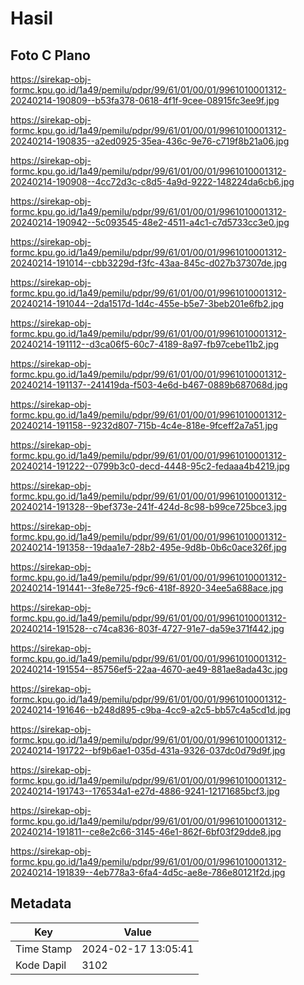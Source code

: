# Hasil

## Foto C Plano

https://sirekap-obj-formc.kpu.go.id/1a49/pemilu/pdpr/99/61/01/00/01/9961010001312-20240214-190809--b53fa378-0618-4f1f-9cee-08915fc3ee9f.jpg

https://sirekap-obj-formc.kpu.go.id/1a49/pemilu/pdpr/99/61/01/00/01/9961010001312-20240214-190835--a2ed0925-35ea-436c-9e76-c719f8b21a06.jpg

https://sirekap-obj-formc.kpu.go.id/1a49/pemilu/pdpr/99/61/01/00/01/9961010001312-20240214-190908--4cc72d3c-c8d5-4a9d-9222-148224da6cb6.jpg

https://sirekap-obj-formc.kpu.go.id/1a49/pemilu/pdpr/99/61/01/00/01/9961010001312-20240214-190942--5c093545-48e2-4511-a4c1-c7d5733cc3e0.jpg

https://sirekap-obj-formc.kpu.go.id/1a49/pemilu/pdpr/99/61/01/00/01/9961010001312-20240214-191014--cbb3229d-f3fc-43aa-845c-d027b37307de.jpg

https://sirekap-obj-formc.kpu.go.id/1a49/pemilu/pdpr/99/61/01/00/01/9961010001312-20240214-191044--2da1517d-1d4c-455e-b5e7-3beb201e6fb2.jpg

https://sirekap-obj-formc.kpu.go.id/1a49/pemilu/pdpr/99/61/01/00/01/9961010001312-20240214-191112--d3ca06f5-60c7-4189-8a97-fb97cebe11b2.jpg

https://sirekap-obj-formc.kpu.go.id/1a49/pemilu/pdpr/99/61/01/00/01/9961010001312-20240214-191137--241419da-f503-4e6d-b467-0889b687068d.jpg

https://sirekap-obj-formc.kpu.go.id/1a49/pemilu/pdpr/99/61/01/00/01/9961010001312-20240214-191158--9232d807-715b-4c4e-818e-9fceff2a7a51.jpg

https://sirekap-obj-formc.kpu.go.id/1a49/pemilu/pdpr/99/61/01/00/01/9961010001312-20240214-191222--0799b3c0-decd-4448-95c2-fedaaa4b4219.jpg

https://sirekap-obj-formc.kpu.go.id/1a49/pemilu/pdpr/99/61/01/00/01/9961010001312-20240214-191328--9bef373e-241f-424d-8c98-b99ce725bce3.jpg

https://sirekap-obj-formc.kpu.go.id/1a49/pemilu/pdpr/99/61/01/00/01/9961010001312-20240214-191358--19daa1e7-28b2-495e-9d8b-0b6c0ace326f.jpg

https://sirekap-obj-formc.kpu.go.id/1a49/pemilu/pdpr/99/61/01/00/01/9961010001312-20240214-191441--3fe8e725-f9c6-418f-8920-34ee5a688ace.jpg

https://sirekap-obj-formc.kpu.go.id/1a49/pemilu/pdpr/99/61/01/00/01/9961010001312-20240214-191528--c74ca836-803f-4727-91e7-da59e371f442.jpg

https://sirekap-obj-formc.kpu.go.id/1a49/pemilu/pdpr/99/61/01/00/01/9961010001312-20240214-191554--85756ef5-22aa-4670-ae49-881ae8ada43c.jpg

https://sirekap-obj-formc.kpu.go.id/1a49/pemilu/pdpr/99/61/01/00/01/9961010001312-20240214-191646--b248d895-c9ba-4cc9-a2c5-bb57c4a5cd1d.jpg

https://sirekap-obj-formc.kpu.go.id/1a49/pemilu/pdpr/99/61/01/00/01/9961010001312-20240214-191722--bf9b6ae1-035d-431a-9326-037dc0d79d9f.jpg

https://sirekap-obj-formc.kpu.go.id/1a49/pemilu/pdpr/99/61/01/00/01/9961010001312-20240214-191743--176534a1-e27d-4886-9241-12171685bcf3.jpg

https://sirekap-obj-formc.kpu.go.id/1a49/pemilu/pdpr/99/61/01/00/01/9961010001312-20240214-191811--ce8e2c66-3145-46e1-862f-6bf03f29dde8.jpg

https://sirekap-obj-formc.kpu.go.id/1a49/pemilu/pdpr/99/61/01/00/01/9961010001312-20240214-191839--4eb778a3-6fa4-4d5c-ae8e-786e80121f2d.jpg


## Metadata

| Key        | Value               |
| ---------- | ------------------- |
| Time Stamp | 2024-02-17 13:05:41 |
| Kode Dapil | 3102                |



